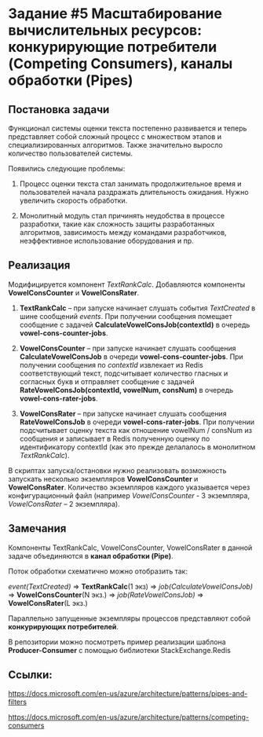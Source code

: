 # Задание #5 Масштабирование вычислительных ресурсов: конкурирующие потребители (Competing Consumers), каналы обработки (Pipes)
## Постановка задачи
Функционал системы оценки текста постепенно развивается и теперь представляет собой сложный процесс с множеством этапов и специализированных алгоритмов. Также значительно выросло количество пользователей системы.

Появились следующие проблемы:

1.	Процесс оценки текста стал занимать продолжительное время и пользователей начала раздражать длительность ожидания. Нужно увеличить скорость обработки.

2.	Монолитный модуль стал причинять неудобства в процессе разработки, такие как сложность защиты разработанных алгоритмов, зависимость между командами разработчиков, неэффективное использование оборудования и пр.

## Реализация

Модифицируется компонент *TextRankCalc*. Добавляются компоненты **VowelConsCounter** и **VowelConsRater**.

1.	**TextRankCalc** – при запуске начинает слушать события *TextCreated* в шине сообщений *events*. При получении сообщения помещает сообщение с задачей **CalculateVowelConsJob(contextId)** в очередь **vowel-cons-counter-jobs**.

2.	**VowelConsCounter** – при запуске начинает слушать сообщения **CalculateVowelConsJob** в очереди **vowel-cons-counter-jobs**. При получении сообщения по *contextId* извлекает из Redis соответствующий текст, подсчитывает количество гласных и согласных букв и отправляет сообщение с задачей **RateVowelConsJob(contextId, vowelNum, consNum)** в очередь **vowel-cons-rater-jobs**.

3.	**VowelConsRater** – при запуске начинает слушать сообщения **RateVowelConsJob** в очереди **vowel-cons-rater-jobs**. При получении подсчитывает оценку текста как отношение vowelNum / consNum из сообщения и записывает в Redis полученную оценку по идентификатору contextId (как это прежде делалалось в монолитном *TextRankCalc*).

В скриптах запуска/остановки нужно реализовать возможность запускать несколько экземпляров **VowelConsCounter** и **VowelConsRater**. Количество экземпляров каждого указывается через конфигурационный файл (например *VowelConsCounter* - 3 экземпляра, *VowelConsRater* – 2 экземпляра).

## Замечания
Компоненты TextRankCalc, VowelConsCounter, VowelConsRater в данной задаче объединяются в **канал обработки (Pipe)**.

Поток обработки схематично можно отобразить так:

*event(TextCreated)* => **TextRankCalc**(1 экз) => *job(CalculateVowelConsJob)* => **VowelConsCounter**(N экз.) => *job(RateVowelConsJob)* => **VowelConsRater**(L экз.)

Параллельно запущенные экземпляры процессов представляют собой **конкурирующих потребителей**.

В репозитории можно посмотреть пример реализации шаблона **Producer-Consumer** с помощью библиотеки StackExchange.Redis

## Ссылки:

https://docs.microsoft.com/en-us/azure/architecture/patterns/pipes-and-filters

https://docs.microsoft.com/en-us/azure/architecture/patterns/competing-consumers

